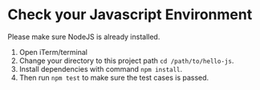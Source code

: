 # Check your Javascript Environment

Please make sure NodeJS is already installed.
1. Open iTerm/terminal
2. Change your directory to this project path `cd /path/to/hello-js`.
3. Install dependencies with command `npm install`.
4. Then run `npm test` to make sure the test cases is passed.